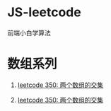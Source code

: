 # JS-leetcode
前端小白学算法

# 数组系列

1. [leetcode 350: 两个数组的交集](https://github.com/yk1062008412/JS-leetcode/blob/master/数组系列/两个数组的交集.js)

1. [leetcode 350: 两个数组的交集](./数组系列/两个数组的交集.js)

